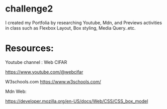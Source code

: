 # challenge2
I created my Portfolia by
researching Youtube, Mdn, and Previews activities in class
such as Flexbox Layout, Box styling, Media Query..etc.

# Resources:
 Youtube channel : Web CIFAR 

https://www.youtube.com/@webcifar

W3schools.com
https://www.w3schools.com/

Mdn Web:

https://developer.mozilla.org/en-US/docs/Web/CSS/CSS_box_model
